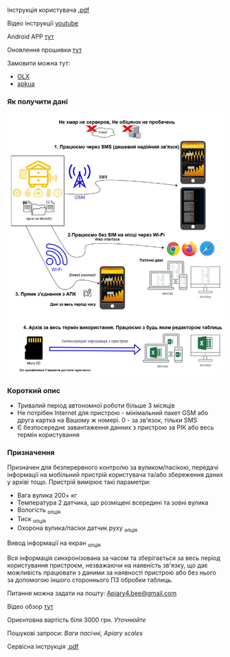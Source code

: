 Інструкція користувача [.pdf](https://github.com/Ivan-Bdgilko/Apiary_Docs/blob/main/Manual%20User.pdf)

Відео інструкції [youtube](https://www.youtube.com/@beeApiary)

Android APP [тут](https://github.com/Ivan-Bdgilko/Android_Apk)

Оновлення прошивки [тут](https://github.com/Ivan-Bdgilko/Hive_Controller)

Замовити можна тут:
 - [OLX](https://www.olx.ua/d/uk/obyavlenie/vagi-paschn-apiary-scales-vesy-pasechnye-vesy-gsm-wi-fi-dlya-paseki-IDXotfS.html)
 - [apkua](https://apkua.com/ua/agroboard/i-502780/vagi-pasichni-apiary-scales-vesy-pasechnye-vesy-gsm-wi-fi-dlya-paseki/)
 
### Як получити дані 

![Screenshot](./images/dataco.jpg) 
 
### Короткий опис 
- Тривалий період автономної роботи більше 3 місяців
- Не потрібен Internet для пристрою - мінімальний пакет GSM або друга картка на Вашому ж номері. 0 - за зв'язок, тільки SMS
- Є безпосереднє завантаження данних з пристрою за РІК або весь термін користування

### Призначення
 Призначен для безперервного контролю за вуликом/пасікою, передачі інформації на мобільний пристрій користувача та/або збереження даних у архіві тощо.
Пристрій вимірює такі параметри:
- Вага вулика 200+ кг
- Температура 2 датчика, що розміщені всередині та зовні вулика
- Вологість <sub>опція</sub>
- Тиск <sub>опція</sub>
- Охорона вулика/пасіки датчик руху <sub>опція</sub>

Вивод інформації на екран <sub>опція</sub>

Вся інформація синхронізована за часом та зберігається за весь період користування пристроєм, незважаючи на наявність зв'язку, що дає можливість працювати з даними за наявності пристрою або без нього за допомогою іншого стороннього ПЗ обробки таблиць.

Питання можна задати на пошту: Apiary4.bee@gmail.com

Відео обзор [тут](https://www.youtube.com/watch?v=3bXbYNB-EKQ&t=7s)

Ориєнтовна вартість біля 3000 грн. *Уточнюйте*

Пошукові запроси: *Ваги пасічні, Apiary scales*

Сервісна інструкція [.pdf](https://github.com/Ivan-Bdgilko/Apiary_docs/blob/main/Service%20Manual.pdf)
